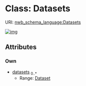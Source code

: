 
# Class: Datasets




URI: [nwb_schema_language:Datasets](https://w3id.org/p2p_ld/nwb-schema-language/Datasets)


[![img](https://yuml.me/diagram/nofunky;dir:TB/class/[Dataset]<datasets%200..*-++[Datasets],[Dataset])](https://yuml.me/diagram/nofunky;dir:TB/class/[Dataset]<datasets%200..*-++[Datasets],[Dataset])

## Attributes


### Own

 * [datasets](datasets.md)  <sub>0..\*</sub>
     * Range: [Dataset](Dataset.md)
